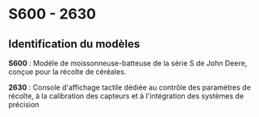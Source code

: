 # S600 - 2630


## Identification du modèles

**S600** : Modèle de moissonneuse-batteuse de la série S de John Deere, conçue pour la récolte de céréales.


**2630** : Console d'affichage tactile dédiée au contrôle des paramètres de récolte, à la calibration des capteurs et à l'intégration des systèmes de précision